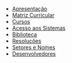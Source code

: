 <!-- docs/_sidebar.md -->
<!-- Aqui onde fica a Barra lateral -->

* [<ion-icon name="eye-outline"></ion-icon> Apresentação](paginas/apresentacao.md "Apresentação")
* [<ion-icon name="eye-outline"></ion-icon> Matriz Curricular](paginas/matrizCurricular.md "Matriz Curricular")
* [<ion-icon name="eye-outline"></ion-icon> Cursos](paginas/cursos.md "Cursos")
* [<ion-icon name="eye-outline"></ion-icon> Acesso aos Sistemas](paginas/sistemas.md "Acesso aos Sistemas")
* [<ion-icon name="eye-outline"></ion-icon> Biblioteca](paginas/biblioteca.md "Biblioteca")
* [<ion-icon name="eye-outline"></ion-icon> Resoluções](paginas/resolucao.md "Resoluções")
* [<ion-icon name="eye-outline"></ion-icon> Setores e Nomes](paginas/setores.md "Cursos")
* [<ion-icon name="eye-outline"></ion-icon> Desenvolvedores](paginas/desenvolvedores.md "Desenvolvedores")